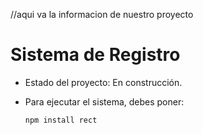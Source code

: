 //aqui va la informacion de nuestro proyecto
<h1> Sistema de Registro</h1>

- Estado del proyecto: En construcción.

- Para ejecutar el sistema, debes poner:

  ```npm install rect```
